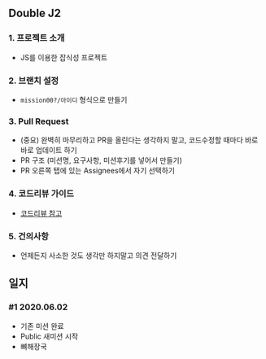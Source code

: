 ## Double J2

### 1. 프로젝트 소개
 - JS를 이용한 잡식성 프로젝트

### 2. 브랜치 설정
 - `mission00?/아이디` 형식으로 만들기

### 3. Pull Request
 - (중요) 완벽히 마무리하고 PR을 올린다는 생각하지 말고, 코드수정할 때마다 바로 바로 업데이트 하기
 - PR 구조 (미션명, 요구사항, 미션후기를 넣어서 만들기)
 - PR 오른쪽 탭에 있는 Assignees에서 자기 선택하기
 
### 4. 코드리뷰 가이드
 - [코드리뷰 참고](https://edykim.com/ko/post/code-review-guide/)
 
### 5. 건의사항
 - 언제든지 사소한 것도 생각만 하지말고 의견 전달하기

## 일지

### #1 2020.06.02
 - 기존 미션 완료
 - Public 새미션 시작
 - 뼈해장국